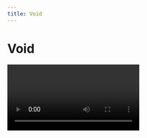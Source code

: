 ```yaml
---
title: Void
---
```


# Void

<Video url="https://www.youtube.com/embed/L1D_R83Slh4" />

### Yeah but why?
Every time you create a null you are actually creating a solid layer that has to live in a **Solids** folder in the Ae project. Every time you import a project into another project this **Solids** folder comes with it, and if you import that project into another project you have 2 **Solids** folders, but in different locations unless you manually manage the project (which you wont do). You see where this is going. 

And don't get me started on the top-left anchor point. 🙄

<Screenshot 
    url="/freebies/Void-Change my mind.jpg"
    alt="Nulls are awful" 
    full
    center />

**Void** layers are shape layers that do not exist in the project panel and make for a lighter project. They are truly empty. Stare into the void. 




## Download
<a href="https://battleaxe.lemonsqueezy.com/checkout/buy/980120bd-43ef-4b5d-b7f0-fdf956009cbd?embed=1&desc=0&discount=0&dark=1" class="lemonsqueezy-button action-button">Pay what you want</a><script src="https://app.lemonsqueezy.com/js/lemon.js" defer></script>



## Controls

The interface is split into 2 areas, **Create** and **Replace**.

<Screenshot 
    url="/freebies/Void_ui.jpg" 
    alt="Void controls" 
    width="350px"
    outline round
    center />


### Create

These top 3 buttons are used to create the shape layer alternatives to **Null**, **Solid** and **Adjustment** layers.

#### New Void

Click to create a shape layer alternative to a **Null** layer. Any selected layers will automatically be parented to the new **Void** layer

<Screenshot 
    url="/freebies/Void-ZeroTransforms.gif"
    alt="Void controls" 
    width="450px"
    outline
    center />
Select a single layer and the new **Void** will be created at the anchor point of the selected layer. This will zero out the *Position*, *Scale* and *Rotation* of the selection.

<Screenshot 
    url="/freebies/Void-AutoParent.gif"
    alt="Void controls" 
    width="450px"
    outline
    center />
Select multiple layers and the new **Void** will be created at the mid-point of the selected layers.

#### New Variant

Click to create a shape layer alternative to a **Adjustment** layer. This is a comp-size, filled shape layer, with it's switch set to *Adjustment* layer. Why would this need to exist in the project folder?

#### New Volume

Click to create a shape layer alternative to a **Solid** layer. This is a comp-size, filled shape layer. A color picker will open at creation, but you may just as easily press ESC on your keyboard to dismiss it. 

::: tip Solids do still have a use
Keep in mind that some effects need absolute coordinates to draw correctly. If you use a shape layer (like a **Volume**), it will not be possible to transform the effect by transforming the layer. Create a Volume from the dockable ScriptUI panel, and hold the ALT/Option key to automatically precomp the new **Volume** layer. 

But at this point you are creating a new precomp in the project instead of a solid layer. And you might just want to keep using a Solid. Pick your poison. 
:::


### Replace
Legacy layers may be replaced in a comp or the entire project by clicking any of these buttons. 

After replacing, Void will check the Project panel to see if the source layers are used in any other comps, and if not, will delete them. Enjoy a lighter project. 


---

## Included files

<pre>
├── 📂 Void.zip
│   ├── 📂 headless
│   │   │   └── Void-newVariant.jsx
│   │   │   └── Void-newVoid.jsx
│   │   │   └── Void-newVolume.jsx
│   ├── 📂 icon
│   │   │   └── <a href="/kbar/Void.svg">Void.svg</a>
│   ├── 📂 KBar
│   │   │   └── Void.kbar
│   │   │   └── <a href="https://aescripts.com/kbar/" target="_blank">download KBar.url</a>
│   ├── <a href="/freebies/void">Void manual.url</a> (link to this page)
│   ├── <b>Void.jsx</b>
</pre>

## Keyboard shortcut setup
Did you know that anything that exists as an Ae menu item may be set to a keyboard shortcut? Included with the download are 3 headless files that are used for creating the new layers. 

<Screenshot
    url="/freebies/Void-Keyboard.jpg"
    alt="Void controls"
    outline
    center />

- File > Scripts > Install Script
- Select the included Headless script files
  - The files will be copied to Ae's scripts folder (one up from ScriptUI Panels)
  - **OSX:** `/Applications/After Effects #version#/Scripts/`
  - **Windows:** `/Program Files/Adobe/Adobe After Effects #version#/Support Files/Scripts/`
- Restart After Effects
  - This will update the menu items
- Open the Ae **Keyboard Shortcuts**: Edit > Keyboard Shortcuts
- Search for **Void**
- Update the keyboard shortcut to replace the native functions, or create your own

<Install 
    scriptUI 
    kbar
    name="Void"
    :hosts="['After Effects']"
/>


<br />
<br />

## Changelog
<div class="changelog">

## 1.0.2
Released: 2022-12-28

### Added
- Support for zeroing 3D layers
- Support for finding the midpoint of 3D layers


## 1.0.1 
Released: 2022-12-28

### Fixed
- Replace solids was removing footage


## 1.0.0 
Released: 2022-12-27
- Initial release

</div>